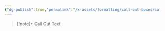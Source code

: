 ```yaml
---
{"dg-publish":true,"permalink":"/x-assets/formatting/call-out-boxes/call-out-call-out-box/"}
---
```



> [!note]+ Call Out
> Text